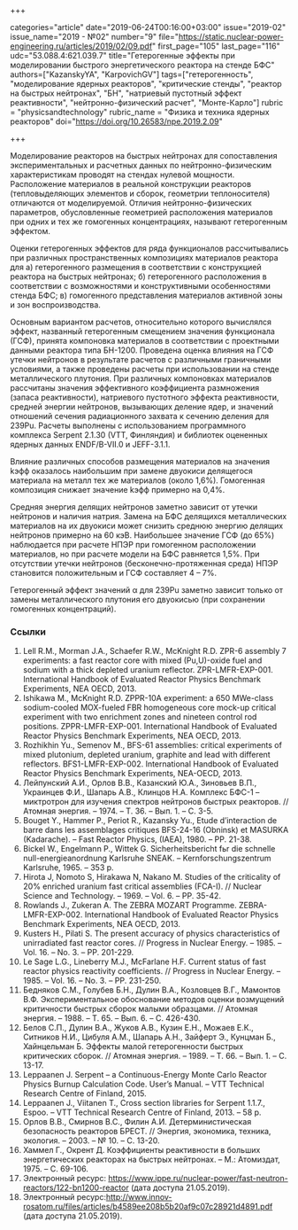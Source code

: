 +++

categories="article"
date="2019-06-24T00:16:00+03:00"
issue="2019-02"
issue_name="2019 - №02"
number="9"
file="https://static.nuclear-power-engineering.ru/articles/2019/02/09.pdf"
first_page="105"
last_page="116"
udc="53.088.4:621.039.7"
title="Гетерогенные эффекты при моделировании быстрого энергетического реактора на стенде БФС"
authors=["KazanskyYA", "KarpovichGV"]
tags=["гетерогенность", "моделирование ядерных реакторов", "критические стенды", "реактор на быстрых нейтронах", "БН", "натриевый пустотный эффект реактивности", "нейтронно-физический расчет", "Монте-Карло"]
rubric = "physicsandtechnology"
rubric_name = "Физика и техника ядерных реакторов"
doi="https://doi.org/10.26583/npe.2019.2.09"

+++

Моделирование реакторов на быстрых нейтронах для сопоставления экспериментальных и расчетных данных по нейтронно-физическим характеристикам проводят на стендах нулевой мощности. Расположение материалов в реальной конструкции реакторов (тепловыделяющих элементов и сборок, геометрии теплоносителя) отличаются от моделируемой. Отличия нейтронно-физических параметров, обусловленные геометрией расположения материалов при одних и тех же гомогенных концентрациях, называют гетерогенным эффектом.

Оценки гетерогенных эффектов для ряда функционалов рассчитывались при различных пространственных композициях материалов реактора для а) гетерогенного размещения в соответствии с конструкцией реактора на быстрых нейтронах; б) гетерогенного расположения в соответствии с возможностями и конструктивными особенностями стенда БФС; в) гомогенного представления материалов активной зоны и зон воспроизводства.

Основным вариантом расчетов, относительно которого вычислялся эффект, названный гетерогенным смещением значения функционала (ГСФ), принята компоновка материалов в соответствии с проектными данными реактора типа БН-1200. Проведена оценка влияния на ГСФ утечки нейтронов в результате расчетов с различными граничными условиями, а также проведены расчеты при использовании на стенде металлического плутония. При различных компоновках материалов рассчитаны значения эффективного коэффициента размножения (запаса реактивности), натриевого пустотного эффекта реактивности, средней энергии нейтронов, вызывающих деление ядер, и значений отношений сечения радиационного захвата к сечению деления для 239Pu. Расчеты выполнены с использованием программного комплекса Serpent 2.1.30 (VTT, Финляндия) и библиотек оцененных ядерных данных ENDF/B-VII.0 и JEFF-3.1.1.

Влияние различных способов размещения материалов на значения kэфф оказалось наибольшим при замене двуокиси делящегося материала на металл тех же материалов (около 1,6%). Гомогенная композиция снижает значение kэфф примерно на 0,4%.

Средняя энергия делящих нейтронов заметно зависит от утечки нейтронов и наличия натрия. Замена на БФС делящихся металлических материалов на их двуокиси может снизить среднюю энергию делящих нейтронов примерно на 60 кэВ. Наибольшее значение ГСФ (до 65%) наблюдается при расчете НПЭР при гомогенном расположении материалов, но при расчете модели на БФС равняется 1,5%. При отсутствии утечки нейтронов (бесконечно-протяженная среда) НПЭР становится положительным и ГСФ составляет 4 – 7%.

Гетерогенный эффект значений α для 239Pu заметно зависит только от замены металлического плутония его двуокисью (при сохранении гомогенных концентраций).

### Ссылки

1. Lell R.M., Morman J.A., Schaefer R.W., McKnight R.D. ZPR-6 assembly 7 experiments: a fast reactor core with mixed (Pu,U)-oxide fuel and sodium with a thick depleted uranium reflector. ZPR-LMFR-EXP-001. International Handbook of Evaluated Reactor Physics Benchmark Experiments, NEA OECD, 2013.
2. Ishikawa M., McKnight R.D. ZPPR-10A experiment: a 650 MWe-class sodium-cooled MOX-fueled FBR homogeneous core mock-up critical experiment with two enrichment zones and nineteen control rod positions. ZPPR-LMFR-EXP-001. International Handbook of Evaluated Reactor Physics Benchmark Experiments, NEA OECD, 2013.
3. Rozhikhin Yu., Semenov M., BFS-61 assemblies: critical experiments of mixed plutonium, depleted uranium, graphite and lead with different reflectors. BFS1-LMFR-EXP-002. International Handbook of Evaluated Reactor Physics Benchmark Experiments, NEA-OECD, 2013.
4. Лейпунский А.И., Орлов В.В., Казанский Ю.А., Зиновьев В.П., Украинцев Ф.И., Шапарь А.В., Клинцов Н.А. Комплекс БФС-1 – миктротрон для изучения спектров нейтронов быстрых реакторов. // Атомная энергия. – 1974. – Т. 36. – Вып. 1. – С. 3-5.
5. Bouget Y., Hammer P., Periot R., Kazansky Yu., Etude d’interaction de barre dans les assemblages critiques BFS-24-16 (Obninsk) et MASURKA (Kadarache). – Fast Reactor Physics, (IAEA), 1980. – PP. 21-38.
6. Bickel W., Engelmann P., Wittek G. Sicherheitsbericht fьr die schnelle null-energieanordnung Karlsruhe SNEAK. – Kernforschungszentrum Karlsruhe, 1965. – 353 p.
7. Hirota J, Nomoto S, Hirakawa N, Nakano M. Studies of the criticality of 20% enriched uranium fast critical assemblies (FCA-I). // Nuclear Science and Technology. – 1969. – Vol. 6. – PP. 35-42.
8. Rowlands J., Zukeran A. The ZEBRA MOZART Programme. ZEBRA-LMFR-EXP-002. International Handbook of Evaluated Reactor Physics Benchmark Experiments, NEA OECD, 2013.
9. Kusters H., Pilati S. The present accuracy of physics characteristics of unirradiated fast reactor cores. // Progress in Nuclear Energy. – 1985. – Vol. 16. – No. 3. – PP. 201-229.
10. Le Sage L.G., Lineberry M.J., McFarlane H.F. Current status of fast reactor physics reactivity coefficients. // Progress in Nuclear Energy. – 1985. – Vol. 16. – No. 3. – PP. 231-250.
11. Бедняков С.М., Голубев Б.Н., Дулин В.А., Козловцев В.Г., Мамонтов В.Ф. Экспериментальное обоснование методов оценки возмущений критичности быстрых сборок малыми образцами. // Атомная энергия. – 1988. – Т. 65. – Вып. 6. – С. 426-430.
12. Белов С.П., Дулин В.А., Жуков А.В., Кузин Е.Н., Можаев Е.К., Ситников Н.И., Цибуля А.М., Шапарь А.Н., Зайферт Э., Кунцман Б., Хайнцельман Б. Эффекты малой гетерогенности быстрых критических сборок. // Атомная энергия. – 1989. – Т. 66. – Вып. 1. – С. 13-17.
13. Leppaanen J. Serpent – a Continuous-Energy Monte Carlo Reactor Physics Burnup Calculation Code. User’s Manual. – VTT Technical Research Centre of Finland, 2015.
14. Leppaanen J., Viitanen T., Cross section libraries for Serpent 1.1.7., Espoo. – VTT Technical Research Centre of Finland, 2013. – 58 p.
15. Орлов В.В., Смирнов В.С., Филин А.И. Детерминистическая безопасность реакторов БРЕСТ. // Энергия, экономика, техника, экология. – 2003. – № 10. – С. 13-20.
16. Хаммел Г., Окрент Д. Коэффициенты реактивности в больших энергетических реакторах на быстрых нейтронах. – М.: Атомиздат, 1975. – С. 69-106.
17. Электронный ресурс: https://www.ippe.ru/nuclear-power/fast-neutron-reactors/122-bn1200-reactor (дата доступа 21.05.2019).
18. Электронный ресурс:http://www.innov-rosatom.ru/files/articles/b4589ee208b5b20af9c07c28921d4891.pdf (дата доступа 21.05.2019).